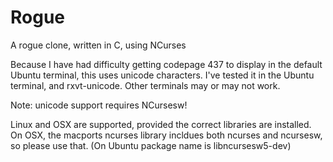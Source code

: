 # Rogue

A rogue clone, written in C, using NCurses

Because I have had difficulty getting codepage 437 to display in the default
Ubuntu terminal, this uses unicode characters. I've tested it in the Ubuntu 
terminal, and rxvt-unicode. Other terminals may or may not work.

Note: unicode support requires NCursesw!

Linux and OSX are supported, provided the correct libraries are installed. 
On OSX, the macports ncurses library incldues both ncurses and ncursesw, 
so please use that. (On Ubuntu package name is libncursesw5-dev)
